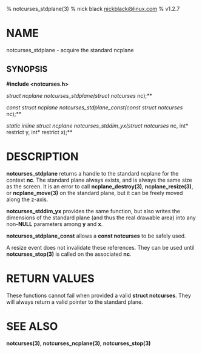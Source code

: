 % notcurses_stdplane(3)
% nick black <nickblack@linux.com>
% v1.2.7

# NAME

notcurses_stdplane - acquire the standard ncplane

## SYNOPSIS

**#include <notcurses.h>**

**struct ncplane* notcurses_stdplane(struct notcurses* nc);**

**const struct ncplane* notcurses_stdplane_const(const struct notcurses* nc);**

**static inline struct ncplane* notcurses_stddim_yx(struct notcurses* nc, int* restrict y, int* restrict x);**

# DESCRIPTION

**notcurses_stdplane** returns a handle to the standard ncplane for the context
**nc**. The standard plane always exists, and is always the same size as the
screen. It is an error to call **ncplane_destroy(3)**, **ncplane_resize(3)**,
or **ncplane_move(3)** on the standard plane, but it can be freely moved
along the z-axis.

**notcurses_stddim_yx** provides the same function, but also writes the
dimensions of the standard plane (and thus the real drawable area) into any
non-**NULL** parameters among **y** and **x**.

**notcurses_stdplane_const** allows a **const notcurses** to be safely used.

A resize event does not invalidate these references. They can be used until
**notcurses_stop(3)** is called on the associated **nc**.

# RETURN VALUES

These functions cannot fail when provided a valid **struct notcurses**. They
will always return a valid pointer to the standard plane.

# SEE ALSO

**notcurses(3)**,
**notcurses_ncplane(3)**,
**notcurses_stop(3)**
